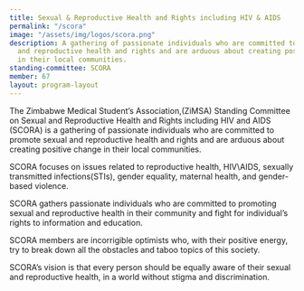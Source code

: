 ```yaml
---
title: Sexual & Reproductive Health and Rights including HIV & AIDS
permalink: "/scora"
image: "/assets/img/logos/scora.png"
description: A gathering of passionate individuals who are committed to promote sexual
  and reproductive health and rights and are arduous about creating positive change
  in their local communities.
standing-committee: SCORA
member: 67
layout: program-layout
---
```


The Zimbabwe Medical Student’s Association,(ZiMSA) Standing Committee on Sexual and Reproductive Health and Rights including HIV and AIDS (SCORA) is a gathering of passionate individuals who are committed to promote sexual and
reproductive health and rights and are arduous about creating positive change in their local communities.

SCORA focuses on issues related to reproductive health, HIV\AIDS, sexually transmitted infections(STIs), gender equality, maternal health, and gender-based violence.


SCORA gathers passionate individuals who are committed to promoting sexual and reproductive health in their community and fight for individual’s rights to information and education. 

SCORA members are incorrigible optimists who, with their positive energy, try to break down all the obstacles and taboo
topics of this society. 

SCORA’s vision is that every
person should be equally aware of their sexual and reproductive health, in a world without stigma and
discrimination.